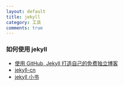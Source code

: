 ```yaml
---
layout: default
title: jekyll
category: 工具
comments: true
---
```


### 如何使用 jekyll
* [使用 GitHub, Jekyll 打造自己的免费独立博客](http://blog.csdn.net/on_1y/article/details/19259435)
* [jekyll-cn](http://jekyllcn.com/)
* [jekyll 小书](http://www.ituring.com.cn/book/1833)